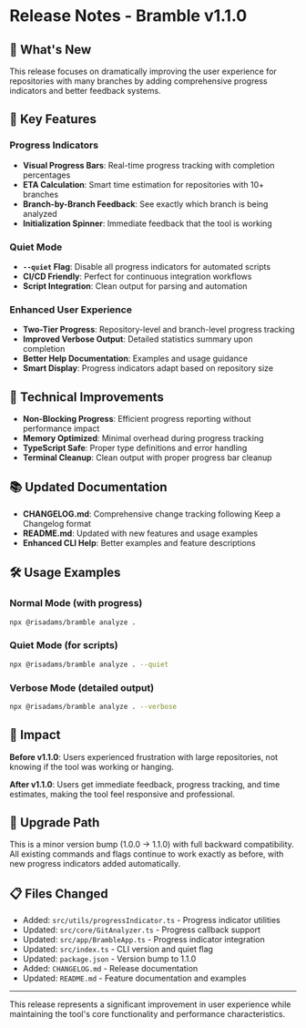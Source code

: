 # Release Notes - Bramble v1.1.0

## 🎉 What's New

This release focuses on dramatically improving the user experience for repositories with many branches by adding comprehensive progress indicators and better feedback systems.

## 🚀 Key Features

### Progress Indicators

- **Visual Progress Bars**: Real-time progress tracking with completion percentages
- **ETA Calculation**: Smart time estimation for repositories with 10+ branches
- **Branch-by-Branch Feedback**: See exactly which branch is being analyzed
- **Initialization Spinner**: Immediate feedback that the tool is working

### Quiet Mode

- **`--quiet` Flag**: Disable all progress indicators for automated scripts
- **CI/CD Friendly**: Perfect for continuous integration workflows
- **Script Integration**: Clean output for parsing and automation

### Enhanced User Experience

- **Two-Tier Progress**: Repository-level and branch-level progress tracking
- **Improved Verbose Output**: Detailed statistics summary upon completion
- **Better Help Documentation**: Examples and usage guidance
- **Smart Display**: Progress indicators adapt based on repository size

## 🔧 Technical Improvements

- **Non-Blocking Progress**: Efficient progress reporting without performance impact
- **Memory Optimized**: Minimal overhead during progress tracking
- **TypeScript Safe**: Proper type definitions and error handling
- **Terminal Cleanup**: Clean output with proper progress bar cleanup

## 📚 Updated Documentation

- **CHANGELOG.md**: Comprehensive change tracking following Keep a Changelog format
- **README.md**: Updated with new features and usage examples
- **Enhanced CLI Help**: Better examples and feature descriptions

## 🛠 Usage Examples

### Normal Mode (with progress)

```bash
npx @risadams/bramble analyze .
```

### Quiet Mode (for scripts)

```bash
npx @risadams/bramble analyze . --quiet
```

### Verbose Mode (detailed output)

```bash
npx @risadams/bramble analyze . --verbose
```

## 🎯 Impact

**Before v1.1.0**: Users experienced frustration with large repositories, not knowing if the tool was working or hanging.

**After v1.1.0**: Users get immediate feedback, progress tracking, and time estimates, making the tool feel responsive and professional.

## 🔄 Upgrade Path

This is a minor version bump (1.0.0 → 1.1.0) with full backward compatibility. All existing commands and flags continue to work exactly as before, with new progress indicators added automatically.

## 📋 Files Changed

- Added: `src/utils/progressIndicator.ts` - Progress indicator utilities
- Updated: `src/core/GitAnalyzer.ts` - Progress callback support
- Updated: `src/app/BrambleApp.ts` - Progress indicator integration
- Updated: `src/index.ts` - CLI version and quiet flag
- Updated: `package.json` - Version bump to 1.1.0
- Added: `CHANGELOG.md` - Release documentation
- Updated: `README.md` - Feature documentation and examples

---

This release represents a significant improvement in user experience while maintaining the tool's core functionality and performance characteristics.
